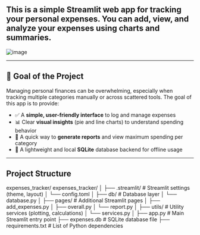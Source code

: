 
## This is a simple Streamlit web app for tracking your personal expenses. You can add, view, and analyze your expenses using charts and summaries.
![image](https://github.com/user-attachments/assets/858e17e6-51c3-4e64-9938-f68dd611d2be)

---

## 🎯 Goal of the Project

Managing personal finances can be overwhelming, especially when tracking multiple categories manually or across scattered tools. The goal of this app is to provide:

- ✅ A **simple, user-friendly interface** to log and manage expenses
- 📊 Clear **visual insights** (pie and line charts) to understand spending behavior
- 🧾 A quick way to **generate reports** and view maximum spending per category
- 📁 A lightweight and local **SQLite** database backend for offline usage

---

##  Project Structure

expenses_tracker/
expenses_tracker/
│
├── .streamlit/              # Streamlit settings (theme, layout)
│   └── config.toml
│
├── db/                      # Database layer
│   └── database.py
│
├── pages/                   # Additional Streamlit pages
│   ├── add_expenses.py
│   ├── overall.py
│   └── report.py
│
├── utils/                   # Utility services (plotting, calculations)
│   └── services.py
│
├── app.py                   # Main Streamlit entry point
├── expenses.db              # SQLite database file
├── requirements.txt         # List of Python dependencies


